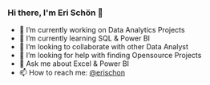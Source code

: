 ### Hi there, I'm Eri Schön 👋


- 🔭 I’m currently working on Data Analytics Projects
- 🌱 I’m currently learning SQL & Power BI
- 👯 I’m looking to collaborate with other Data Analyst
- 🤔 I’m looking for help with finding Opensource Projects
- 💬 Ask me about Excel & Power BI
- 📫 How to reach me: [@erischon](https://twitter.com/erischon)

